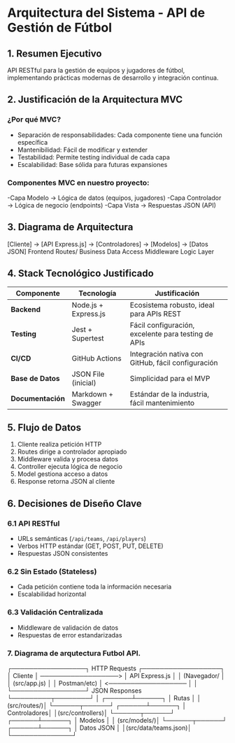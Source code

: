 # Arquitectura del Sistema - API de Gestión de Fútbol

## 1. Resumen Ejecutivo
API RESTful para la gestión de equipos y jugadores de fútbol, implementando prácticas modernas de desarrollo y integración continua.

## 2. Justificación de la Arquitectura MVC

### ¿Por qué MVC?
- Separación de responsabilidades: Cada componente tiene una función específica
- Mantenibilidad: Fácil de modificar y extender
- Testabilidad: Permite testing individual de cada capa
- Escalabilidad: Base sólida para futuras expansiones

### Componentes MVC en nuestro proyecto:
-Capa Modelo → Lógica de datos (equipos, jugadores)
-Capa Controlador → Lógica de negocio (endpoints)
-Capa Vista → Respuestas JSON (API)

## 3. Diagrama de Arquitectura
[Cliente] → [API Express.js] → [Controladores] → [Modelos] → [Datos JSON]
Frontend Routes/ Business Data Access
Middleware Logic Layer

## 4. Stack Tecnológico Justificado

| Componente | Tecnología | Justificación |
|------------|------------|---------------|
| **Backend** | Node.js + Express.js | Ecosistema robusto, ideal para APIs REST |
| **Testing** | Jest + Supertest | Fácil configuración, excelente para testing de APIs |
| **CI/CD** | GitHub Actions | Integración nativa con GitHub, fácil configuración |
| **Base de Datos** | JSON File (inicial) | Simplicidad para el MVP|
| **Documentación** | Markdown + Swagger | Estándar de la industria, fácil mantenimiento |

## 5. Flujo de Datos

1. Cliente realiza petición HTTP
2. Routes dirige a controlador apropiado
3. Middleware valida y procesa datos
4. Controller ejecuta lógica de negocio
5. Model gestiona acceso a datos
6. Response retorna JSON al cliente

## 6. Decisiones de Diseño Clave

### 6.1 API RESTful
- URLs semánticas (`/api/teams`, `/api/players`)
- Verbos HTTP estándar (GET, POST, PUT, DELETE)
- Respuestas JSON consistentes

### 6.2 Sin Estado (Stateless)
- Cada petición contiene toda la información necesaria
- Escalabilidad horizontal

### 6.3 Validación Centralizada
- Middleware de validación de datos
- Respuestas de error estandarizadas

### 7. Diagrama de arqutectura Futbol API.
┌─────────────────┐ HTTP Requests ┌──────────────────┐
│ Cliente │ ──────────────────> │ API Express.js │
│ (Navegador/ │ │ (src/app.js) │
│ Postman/etc) │ <────────────────── │ │
└─────────────────┘ JSON Responses └─────────┬────────┘
│
┌──────┴──────┐
│ Rutas │
│ (src/routes/)│
└──────┬──────┘
┌──────┴──────┐
│ Controladores│
│(src/controllers)│
└──────┬──────┘
┌──────┴──────┐
│ Modelos │
│ (src/models/)│
└──────┬──────┘
┌──────┴──────┐
│ Datos JSON │
│(src/data/teams.json)│
└──────────────┘
